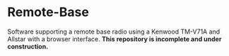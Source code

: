 # Remote-Base
Software supporting a remote base radio using a Kenwood TM-V71A and Allstar with a browser interface.
<strong>This repository is incomplete and under construction.</strong>
